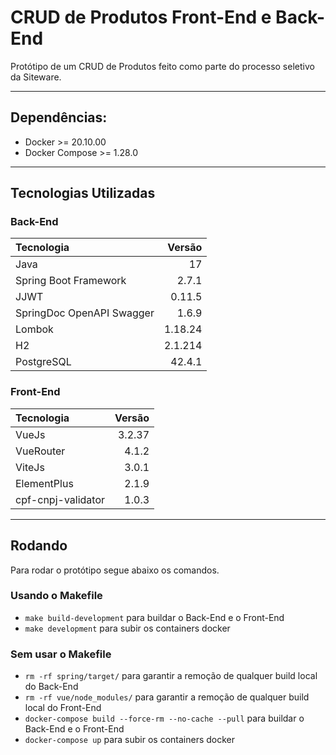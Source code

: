 # CRUD de Produtos Front-End e Back-End

Protótipo de um CRUD de Produtos feito como parte do processo seletivo da Siteware.

----
## Dependências:

- Docker >= 20.10.00
- Docker Compose >= 1.28.0

----
## Tecnologias Utilizadas

### Back-End
|          Tecnologia       | Versão  |
| :---                      |    ---: |
| Java                      | 17      |
| Spring Boot Framework     | 2.7.1   |
| JJWT                      | 0.11.5  |
| SpringDoc OpenAPI Swagger | 1.6.9   |
| Lombok                    | 1.18.24 |
| H2                        | 2.1.214 |
| PostgreSQL                | 42.4.1  |

### Front-End
|          Tecnologia       | Versão  |
| :---                      |    ---: |
| VueJs                     | 3.2.37  |
| VueRouter                 | 4.1.2   |
| ViteJs                    | 3.0.1   |
| ElementPlus               | 2.1.9   |
| cpf-cnpj-validator        | 1.0.3   |

----
## Rodando

Para rodar o protótipo segue abaixo os comandos.

### Usando o Makefile

- `make build-development` para buildar o Back-End e o Front-End
- `make development` para subir os containers docker

### Sem usar o Makefile

- `rm -rf spring/target/` para garantir a remoção de qualquer build local do Back-End
- `rm -rf vue/node_modules/` para garantir a remoção de qualquer build local do Front-End
- `docker-compose build --force-rm --no-cache --pull` para buildar o Back-End e o Front-End
- `docker-compose up` para subir os containers docker
